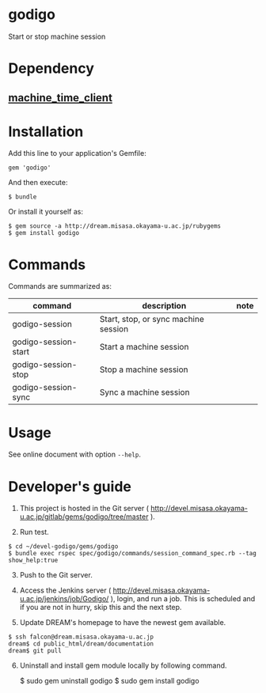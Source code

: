 # godigo

Start or stop machine session

# Dependency

## [machine_time_client](https://github.com/misasa/machine_time_client "follow instruction")

# Installation

Add this line to your application's Gemfile:

    gem 'godigo'

And then execute:

    $ bundle

Or install it yourself as:

    $ gem source -a http://dream.misasa.okayama-u.ac.jp/rubygems
    $ gem install godigo

# Commands

Commands are summarized as:

| command              | description                                                         | note                |
|----------------------|---------------------------------------------------------------------|---------------------|
| godigo-session       | Start, stop, or sync machine session                                |                     |
| godigo-session-start | Start a machine session                                             |                     |
| godigo-session-stop  | Stop a machine session                                              |                     |
| godigo-session-sync  | Sync a machine session                                              |                     |

# Usage

See online document with option `--help`.

# Developer's guide

1. This project is hosted in the Git server ( http://devel.misasa.okayama-u.ac.jp/gitlab/gems/godigo/tree/master ).

2. Run test.

```
$ cd ~/devel-godigo/gems/godigo
$ bundle exec rspec spec/godigo/commands/session_command_spec.rb --tag show_help:true
```

3. Push to the Git server.

4. Access the Jenkins server ( http://devel.misasa.okayama-u.ac.jp/jenkins/job/Godigo/ ), login,
   and run a job.  This is scheduled and if you are not in hurry, skip
   this and the next step.

5. Update DREAM's homepage to have the newest gem available.

```
$ ssh falcon@dream.misasa.okayama-u.ac.jp
dream$ cd public_html/dream/documentation
dream$ git pull
```

6. Uninstall and install gem module locally by following command.

    $ sudo gem uninstall godigo
    $ sudo gem install godigo
